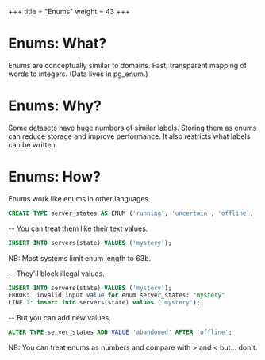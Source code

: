 +++
title = "Enums"
weight = 43
+++

# Enums: What?

Enums are conceptually similar to domains.
Fast, transparent mapping of words to integers.
(Data lives in pg_enum.)

# Enums: Why?

Some datasets have huge numbers of similar labels.
Storing them as enums can reduce storage and improve performance.
It also restricts what labels can be written.

# Enums: How?

Enums work like enums in other languages.
````sql
CREATE TYPE server_states AS ENUM ('running', 'uncertain', 'offline', 'restarting');
````

--
You can treat them like their text values.
````sql
INSERT INTO servers(state) VALUES ('mystery');
````
NB: Most systems limit enum length to 63b.

--
They'll block illegal values.
````sql
INSERT INTO servers(state) VALUES ('mystery');
ERROR:  invalid input value for enum server_states: "mystery"
LINE 1: insert into servers(state) values ('mystery');
````

--
But you can add new values.
````sql
ALTER TYPE server_states ADD VALUE 'abandoned' AFTER 'offline';
````
NB: You can treat enums as numbers and compare with > and < but... don't.

